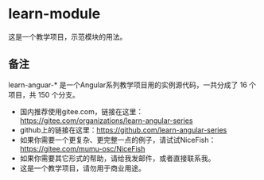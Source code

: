 # learn-module

这是一个教学项目，示范模块的用法。

## 备注

learn-anguar-* 是一个Angular系列教学项目用的实例源代码，一共分成了 16 个项目，共 150 个分支。

- 国内推荐使用gitee.com，链接在这里：https://gitee.com/organizations/learn-angular-series
- github上的链接在这里：https://github.com/learn-angular-series
- 如果你需要一个更复杂、更完整一点的例子，请试试NiceFish：https://gitee.com/mumu-osc/NiceFish
- 如果你需要其它形式的帮助，请给我发邮件，或者直接联系我。
- 这是一个教学项目，请勿用于商业用途。